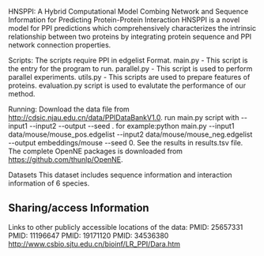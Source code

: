 HNSPPI: A Hybrid Computational Model Combing Network and Sequence Information for Predicting Protein-Protein Interaction
HNSPPI is a novel model for PPI predictions which comprehensively characterizes the intrinsic relationship between two proteins by integrating protein sequence and PPI network connection properties.

Scripts:
The scripts require PPI in edgelist Format.
main.py - This script is the entry for the program to run.
parallel.py - This script is used to perform parallel experiments.
utils.py - This scripts are used to prepare features of proteins.
evaluation.py script is used to evalutate the performance of our method.

Running:
Download the data file from http://cdsic.njau.edu.cn/data/PPIDataBankV1.0.
run main.py script with --input1 <positive edgelist> --input2 <negative edgelist> --output <output file> --seed <seed>.
for example:python main.py --input1 data/mouse/mouse_pos.edgelist --input2 data/mouse/mouse_neg.edgelist --output embeddings/mouse --seed 0.
See the results in results.tsv file.
The complete OpenNE packages is downloaded from https://github.com/thunlp/OpenNE.

Datasets
This dataset includes sequence information and interaction information of 6 species.
## Sharing/access Information
Links to other publicly accessible locations of the data:
PMID: 25657331
PMID: 11196647
PMID: 19171120
PMID: 34536380
http://www.csbio.sjtu.edu.cn/bioinf/LR_PPI/Dara.htm

